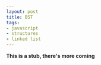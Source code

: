 ```yaml
---
layout: post
title: BST
tags:
- javascript
- structures
- linked list
---
```


<!--

LinkedList Tutorial

function LinkedList(){  
  this.head = null;
}

LinkedList.prototype.push = function(val){
    var node = {
       value: val,
       next: null
    }
    if(!this.head){
      this.head = node;      
    }
    else{
      current = this.head;
      while(current.next){
        current = current.next;
      }
      current.next = node;
    }
  }

Make a LinkedList
add a node
remove a node

LinkedList.prototype.remove = function(val){
    var current = this.head;
    //case-1
    if(current.value == val){
       this.head = current.next;     
    }
    else{
      var previous = current;

      while(current.next){
        //case-3
        if(current.value == val){
          previous.next = current.next;          
          break;
        }
        previous = current;
        current = current.next;
      }
      //case -2
      if(current.value == val){
        previous.next == null;
      }
    }
  }  

  case -1: your targeted node is in the head. you have to replace the head with the next node
  case -2: your targeted node is in the tail. you just have to remove it from the tail. Hence next of the node before the tail will be null.
  case-3: your targeted node is in the middle of the LinkedList, you have to make the node after your targeted node to be the next node of the node before your targeted node.

reverse a LinkedList conventional, using fast slow

// reverse a linked list  
var reverseLinkedList = function(linkedlist) {
  var node = linkedlist;
  var previous = null;

  while(node) {
    // save next or you lose it!!!
    var save = node.next;
    // reverse pointer
    node.next = previous;
    // increment previous to current node
    previous = node;
    // increment node to next node or null at end of list
    node = save;
  }
  return previous;   // Change the list head !!!
}
linkedlist = reverseLinkedList(linkedlist);

palindrome check, in linear time (with a halfway)

var palindromeChecker = function(linkedlist) {
  var fast = node,
    stack = [];
while (node)
    stack.push(node);
    node = node.next;
    fast = node.next.next;
  if (!fast) {
    if (node !== stack.pop()) { return false; }
  }
  return true;
}

complexity

check for circular linked list using fast/slow

function detectLoop(sll){
   var slowPointer = sll.head,
       fastPointer = sll.head;

   while(slowPointer && fastPointer && fastPointer.next){
     slowPointer = slowPointer.next;
     fastPointer = fastPointer.next.next;

     if(slowPointer == fastPointer){
        return true;
     }
   }
   return false;
}


-->

**This is a stub, there's more coming**
